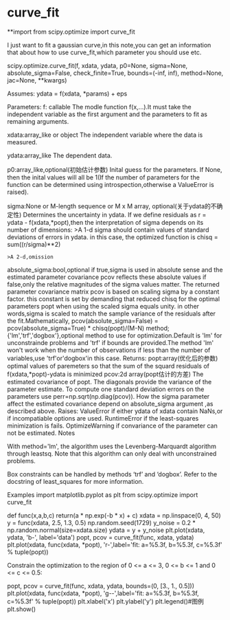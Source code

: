 # curve_fit
**import
from scipy.optimize import curve_fit

I just want to fit a gaussian curve,in this note,you can get an information that about how to use curve_fit,which parameter you should use etc.

scipy.optimize.curve_fit(f, xdata, ydata, p0=None, sigma=None, absolute_sigma=False, check_finite=True, bounds=(-inf, inf), method=None, jac=None, **kwargs)

Assumes: ydata = f(xdata, *params) + eps

Parameters:
  f: callable
    The modle function f(x,...).It must take the independent variable as the first argument and the parameters to fit as remaining        arguments.
  
  xdata:array_like or object
    The independent variable where the data is measured.
  
  ydata:array_like
    The dependent data.
  
  p0:array_like,optional(初始估计参数)
    Inital guess for the parameters. If None, then the inital values will all be 1(If the number of parameters for the function can be         determined using introspection,otherwise a ValueError is raised). 
  
  sigma:None or M-length sequence or M x M array, optional(关于ydata的不确定性)
    Determines the uncertainty in ydata. If we define residuals as r = ydata - f(xdata,*popt),then the interpretation of sigma depends       on its number of dimensions:
    >A 1-d sigma should contain values of standard deviations of errors in ydata. in this case, the optimized function is chisq =           sum((r/sigma)**2)
     
    >A 2-d,omission

absolute_sigma:bool,optional
    if true,sigma is used in absolute sense and the estimated parameter covariance pcov reflects these absolute values
    if false,only the relative magnitudes of the sigma values matter. The returned parameter covariance matrix pcov is based on scaling
    sigma by a constant factor. this constant is set by demanding that reduced chisq for the optimal parameters popt when using the scaled sigma equals unity. in other words,sigma is scaled to match the sample variance of the residuals after the fit.Mathematically,
    pcov(absolute_sigma=False) = pcov(absolute_sigma=True) * chisq(popt)/(M-N)
 method;{'lm','trf','dogbox'},optional
    method to use for optimization.Default is 'lm' for unconstrainde problems and 'trf' if bounds are provided.The method 'lm' won't work when the number of observations if less than the number of variables,use 'trf'or'dogbox'in this case.
Returns:
    popt:array(优化后的参数)
      optimal values of paremeters so that the sum of the squard residuals of f(xdata,*popt)-ydata is minimized
    pcov:2d array(popt估计的方差)
      The estimated covariance of popt. The diagonals provide the variance of the parameter estimate. To compute one standard deviation errors on the parameters use perr=np.sqrt(np.diag(pcov)).
      How the sigma parameter affect the estimated covariance depend on absolute_sigma argument ,as described above.
 Raises:
    ValueError
      if either ydata of xdata contain NaNs,or if incompatiable options are used.
    RuntimeError
      if the least-squares minimization is fails.
    OptimizeWarning
      if convariance of the parameter can not be estimated.
Notes

With method='lm', the algorithm uses the Levenberg-Marquardt algorithm through leastsq. Note that this algorithm can only deal with unconstrained problems.

Box constraints can be handled by methods ‘trf’ and ‘dogbox’. Refer to the docstring of least_squares for more information.    
  
Examples
import matplotlib.pyplot as plt
from scipy.optimize import curve_fit

def func(x,a,b,c)
  return(a * np.exp(-b * x) + c)
xdata = np.linspace(0, 4, 50)
y = func(xdata, 2.5, 1.3, 0.5)
np.random.seed(1729)
y_noise = 0.2 * np.random.normal(size=xdata.size)
ydata = y + y_noise
plt.plot(xdata, ydata, 'b-', label='data')
popt, pcov = curve_fit(func, xdata, ydata)
plt.plot(xdata, func(xdata, *popt), 'r-',label='fit: a=%5.3f, b=%5.3f, c=%5.3f' % tuple(popt))

Constrain the optimization to the region of 0 <= a <= 3, 0 <= b <= 1 and 0 <= c <= 0.5:

popt, pcov = curve_fit(func, xdata, ydata, bounds=(0, [3., 1., 0.5]))
plt.plot(xdata, func(xdata, *popt), 'g--',label='fit: a=%5.3f, b=%5.3f, c=%5.3f' % tuple(popt))
plt.xlabel('x')
plt.ylabel('y')
plt.legend()#图例
plt.show()



  
